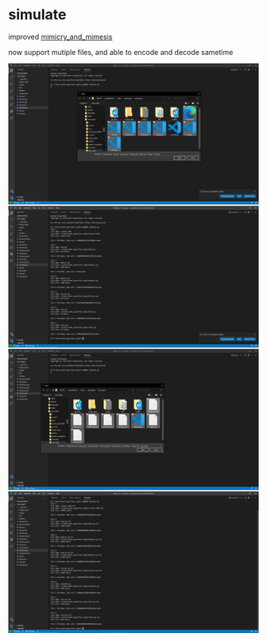 # simulate

improved [mimicry_and_mimesis](https://github.com/DAF201/mimicry_and_mimesis)

now support mutiple files, and able to encode and decode sametime

<img src='https://github.com/DAF201/simulate/blob/main/src/Screenshot%20(525).png'>

<img src='https://github.com/DAF201/simulate/blob/main/src/Screenshot%20(526).png'>

<img src='https://github.com/DAF201/simulate/blob/main/src/Screenshot%20(527).png'>

<img src='https://github.com/DAF201/simulate/blob/main/src/Screenshot%20(528).png'>
